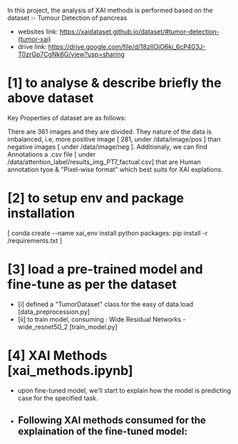In this project, the analysis of XAI methods is performed based on the dataset :- 
Tumour Detection of pancreas 
- websites link: https://xaidataset.github.io/dataset/#tumor-detection-(tumor-xai)
- drive link: https://drive.google.com/file/d/18zIIOiO6ki_6cP403J-T0zrGp7CgNk6G/view?usp=sharing


# [1] to analyse & describe briefly the above dataset

Key Properties of dataset are as follows:

There are 361 images and they are divided. They nature of the data is imbalanced, i.e,
more positive image [ 281, under /data/image/pos ] than negative images [ under /data/image/neg ].
Additionaly, we can find Annotations a .csv file [ under /data/attention_label/results_img_PT7_factual.csv] that are 
Human annotation tyoe &	"Pixel-wise format" which best suits for XAI explations.

# [2] to setup env and package installation
[ conda create --name xai_env
install python packages:
pip install -r /requirements.txt
]

# [3] load a pre-trained model and fine-tune as per the dataset
- [i] defined a "TumorDataset" class for the easy of data load [data_preprocession.py]
- [ii] to train model, consuming : Wide Residual Networks - wide_resnet50_2 [train_model.py]

# [4] XAI Methods [xai_methods.ipynb]
- upon fine-tuned model, we'll start to explain how the model is predicting case for the specified task. 
- Following XAI methods consumed for the explaination of the fine-tuned model:
    -
